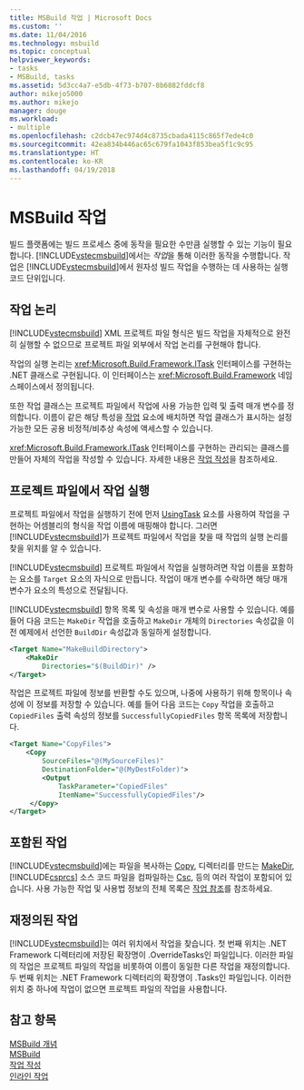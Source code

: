 ```yaml
---
title: MSBuild 작업 | Microsoft Docs
ms.custom: ''
ms.date: 11/04/2016
ms.technology: msbuild
ms.topic: conceptual
helpviewer_keywords:
- tasks
- MSBuild, tasks
ms.assetid: 5d3cc4a7-e5db-4f73-b707-8b6882fddcf8
author: mikejo5000
ms.author: mikejo
manager: douge
ms.workload:
- multiple
ms.openlocfilehash: c2dcb47ec974d4c8735cbada4115c865f7ede4c0
ms.sourcegitcommit: 42ea834b446ac65c679fa1043f853bea5f1c9c95
ms.translationtype: HT
ms.contentlocale: ko-KR
ms.lasthandoff: 04/19/2018
---
```

# <a name="msbuild-tasks"></a>MSBuild 작업
빌드 플랫폼에는 빌드 프로세스 중에 동작을 필요한 수만큼 실행할 수 있는 기능이 필요합니다. [!INCLUDE[vstecmsbuild](../extensibility/internals/includes/vstecmsbuild_md.md)]에서는 *작업*을 통해 이러한 동작을 수행합니다. 작업은 [!INCLUDE[vstecmsbuild](../extensibility/internals/includes/vstecmsbuild_md.md)]에서 원자성 빌드 작업을 수행하는 데 사용하는 실행 코드 단위입니다.  
  
## <a name="task-logic"></a>작업 논리  
 [!INCLUDE[vstecmsbuild](../extensibility/internals/includes/vstecmsbuild_md.md)] XML 프로젝트 파일 형식은 빌드 작업을 자체적으로 완전히 실행할 수 없으므로 프로젝트 파일 외부에서 작업 논리를 구현해야 합니다.  
  
 작업의 실행 논리는 <xref:Microsoft.Build.Framework.ITask> 인터페이스를 구현하는 .NET 클래스로 구현됩니다. 이 인터페이스는 <xref:Microsoft.Build.Framework> 네임스페이스에서 정의됩니다.  
  
 또한 작업 클래스는 프로젝트 파일에서 작업에 사용 가능한 입력 및 출력 매개 변수를 정의합니다. 이름이 같은 해당 특성을 [작업](../msbuild/task-element-msbuild.md) 요소에 배치하면 작업 클래스가 표시하는 설정 가능한 모든 공용 비정적/비추상 속성에 액세스할 수 있습니다.  
  
 <xref:Microsoft.Build.Framework.ITask> 인터페이스를 구현하는 관리되는 클래스를 만들어 자체의 작업을 작성할 수 있습니다. 자세한 내용은 [작업 작성](../msbuild/task-writing.md)을 참조하세요.  
  
## <a name="executing-a-task-from-a-project-file"></a>프로젝트 파일에서 작업 실행  
 프로젝트 파일에서 작업을 실행하기 전에 먼저 [UsingTask](../msbuild/usingtask-element-msbuild.md) 요소를 사용하여 작업을 구현하는 어셈블리의 형식을 작업 이름에 매핑해야 합니다. 그러면 [!INCLUDE[vstecmsbuild](../extensibility/internals/includes/vstecmsbuild_md.md)]가 프로젝트 파일에서 작업을 찾을 때 작업의 실행 논리를 찾을 위치를 알 수 있습니다.  
  
 [!INCLUDE[vstecmsbuild](../extensibility/internals/includes/vstecmsbuild_md.md)] 프로젝트 파일에서 작업을 실행하려면 작업 이름을 포함하는 요소를 `Target` 요소의 자식으로 만듭니다. 작업이 매개 변수를 수락하면 해당 매개 변수가 요소의 특성으로 전달됩니다.  
  
 [!INCLUDE[vstecmsbuild](../extensibility/internals/includes/vstecmsbuild_md.md)] 항목 목록 및 속성을 매개 변수로 사용할 수 있습니다. 예를 들어 다음 코드는 `MakeDir` 작업을 호출하고 `MakeDir` 개체의 `Directories` 속성값을 이전 예제에서 선언한 `BuildDir` 속성값과 동일하게 설정합니다.  
  
```xml  
<Target Name="MakeBuildDirectory">  
    <MakeDir  
        Directories="$(BuildDir)" />  
</Target>  
```  
  
 작업은 프로젝트 파일에 정보를 반환할 수도 있으며, 나중에 사용하기 위해 항목이나 속성에 이 정보를 저장할 수 있습니다. 예를 들어 다음 코드는 `Copy` 작업을 호출하고 `CopiedFiles` 출력 속성의 정보를 `SuccessfullyCopiedFiles` 항목 목록에 저장합니다.  
  
```xml  
<Target Name="CopyFiles">  
    <Copy  
        SourceFiles="@(MySourceFiles)"  
        DestinationFolder="@(MyDestFolder)">  
        <Output  
            TaskParameter="CopiedFiles"  
            ItemName="SuccessfullyCopiedFiles"/>  
     </Copy>  
</Target>  
```  
  
## <a name="included-tasks"></a>포함된 작업  
 [!INCLUDE[vstecmsbuild](../extensibility/internals/includes/vstecmsbuild_md.md)]에는 파일을 복사하는 [Copy](../msbuild/copy-task.md), 디렉터리를 만드는 [MakeDir](../msbuild/makedir-task.md), [!INCLUDE[csprcs](../data-tools/includes/csprcs_md.md)] 소스 코드 파일을 컴파일하는 [Csc](../msbuild/csc-task.md), 등의 여러 작업이 포함되어 있습니다. 사용 가능한 작업 및 사용법 정보의 전체 목록은 [작업 참조](../msbuild/msbuild-task-reference.md)를 참조하세요.  
  
## <a name="overridden-tasks"></a>재정의된 작업  
 [!INCLUDE[vstecmsbuild](../extensibility/internals/includes/vstecmsbuild_md.md)]는 여러 위치에서 작업을 찾습니다. 첫 번째 위치는 .NET Framework 디렉터리에 저장된 확장명이 .OverrideTasks인 파일입니다. 이러한 파일의 작업은 프로젝트 파일의 작업을 비롯하여 이름이 동일한 다른 작업을 재정의합니다. 두 번째 위치는 .NET Framework 디렉터리의 확장명이 .Tasks인 파일입니다. 이러한 위치 중 하나에 작업이 없으면 프로젝트 파일의 작업을 사용합니다.  
  
## <a name="see-also"></a>참고 항목  
 [MSBuild 개념](../msbuild/msbuild-concepts.md)   
 [MSBuild](../msbuild/msbuild.md)   
 [작업 작성](../msbuild/task-writing.md)   
 [인라인 작업](../msbuild/msbuild-inline-tasks.md)